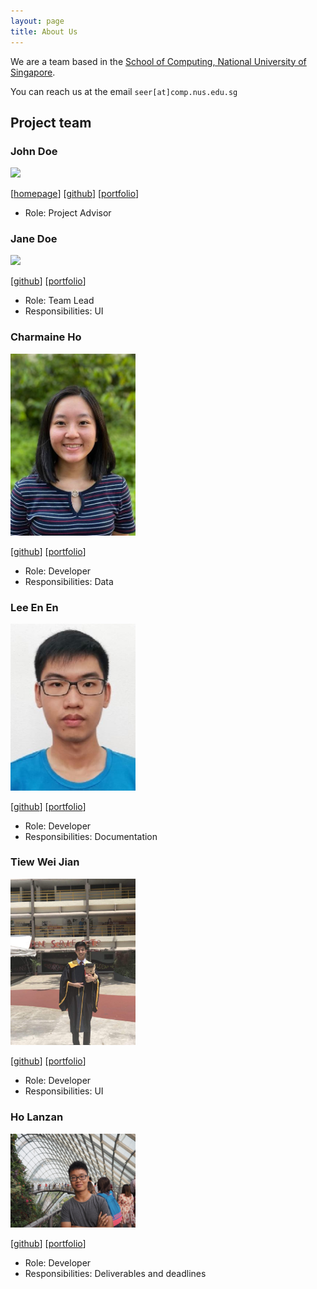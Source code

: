 ```yaml
---
layout: page
title: About Us
---
```


We are a team based in the [School of Computing, National University of Singapore](http://www.comp.nus.edu.sg).

You can reach us at the email `seer[at]comp.nus.edu.sg`

## Project team

### John Doe

<img src="images/johndoe.png" width="200px">

[[homepage](http://www.comp.nus.edu.sg/~damithch)]
[[github](https://github.com/johndoe)]
[[portfolio](team/johndoe.md)]

* Role: Project Advisor

### Jane Doe

<img src="images/johndoe.png" width="200px">

[[github](http://github.com/johndoe)]
[[portfolio](team/johndoe.md)]

* Role: Team Lead
* Responsibilities: UI

### Charmaine Ho

<img src="images/charmainehly.png" width="200px">

[[github](http://github.com/charmainehly)] [[portfolio](team/charmainehly.md)]

* Role: Developer
* Responsibilities: Data

### Lee En En

<img src="images/leeenen.png" width="200px">

[[github](http://github.com/leeenen)]
[[portfolio](team/leeenen.md)]

* Role: Developer
* Responsibilities: Documentation

### Tiew Wei Jian

<img src="images/tiewweijian.png" width="200px">

[[github](http://github.com/tiewweijian)]
[[portfolio](team/tiewweijian.md)]

* Role: Developer
* Responsibilities: UI

### Ho Lanzan

<img src="images/lzan98.png" width="200px">

[[github](https://github.com/lzan98)]
[[portfolio](team/lzan98.md)]

* Role: Developer
* Responsibilities: Deliverables and deadlines
